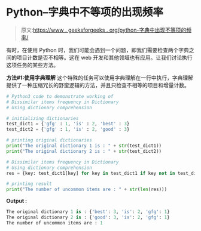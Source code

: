 # Python–字典中不等项的出现频率

> 原文:[https://www . geeksforgeeks . org/python-字典中出现不等项的频率/](https://www.geeksforgeeks.org/python-frequency-of-unequal-items-in-dictionary/)

有时，在使用 Python 时，我们可能会遇到一个问题，即我们需要检查两个字典之间的项目计数是否不相等。这在 web 开发和其他领域也有应用。让我们讨论执行这项任务的某些方法。

**方法#1:使用字典理解**
这个特殊的任务可以使用字典理解在一行中执行，字典理解提供了一种压缩冗长的野蛮逻辑的方法，并且只检查不相等的项目和增量计数。

```py
# Python3 code to demonstrate working of
# Dissimilar items frequency in Dictionary
# Using dictionary comprehension

# initializing dictionaries
test_dict1 = {'gfg' : 1, 'is' : 2, 'best' : 3}
test_dict2 = {'gfg' : 1, 'is' : 2, 'good' : 3}

# printing original dictionaries
print("The original dictionary 1 is : " + str(test_dict1))
print("The original dictionary 2 is : " + str(test_dict2))

# Dissimilar items frequency in Dictionary
# Using dictionary comprehension
res = {key: test_dict1[key] for key in test_dict1 if key not in test_dict2}

# printing result
print("The number of uncommon items are : " + str(len(res)))
```

**Output :**

```py
The original dictionary 1 is : {'best': 3, 'is': 2, 'gfg': 1}
The original dictionary 2 is : {'good': 3, 'is': 2, 'gfg': 1}
The number of uncommon items are : 1

```